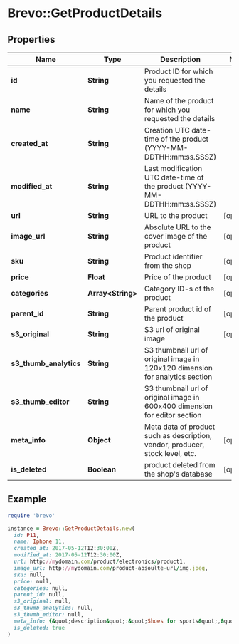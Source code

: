 # Brevo::GetProductDetails

## Properties

| Name | Type | Description | Notes |
| ---- | ---- | ----------- | ----- |
| **id** | **String** | Product ID for which you requested the details |  |
| **name** | **String** | Name of the product for which you requested the details |  |
| **created_at** | **String** | Creation UTC date-time of the product (YYYY-MM-DDTHH:mm:ss.SSSZ) |  |
| **modified_at** | **String** | Last modification UTC date-time of the product (YYYY-MM-DDTHH:mm:ss.SSSZ) |  |
| **url** | **String** | URL to the product | [optional] |
| **image_url** | **String** | Absolute URL to the cover image of the product | [optional] |
| **sku** | **String** | Product identifier from the shop | [optional] |
| **price** | **Float** | Price of the product | [optional] |
| **categories** | **Array&lt;String&gt;** | Category ID-s of the product | [optional] |
| **parent_id** | **String** | Parent product id of the product | [optional] |
| **s3_original** | **String** | S3 url of original image | [optional] |
| **s3_thumb_analytics** | **String** | S3 thumbnail url of original image in 120x120 dimension for analytics section |  |
| **s3_thumb_editor** | **String** | S3 thumbnail url of original image in 600x400 dimension for editor section |  |
| **meta_info** | **Object** | Meta data of product such as description, vendor, producer, stock level, etc. | [optional] |
| **is_deleted** | **Boolean** | product deleted from the shop&#39;s database | [optional] |

## Example

```ruby
require 'brevo'

instance = Brevo::GetProductDetails.new(
  id: P11,
  name: Iphone 11,
  created_at: 2017-05-12T12:30:00Z,
  modified_at: 2017-05-12T12:30:00Z,
  url: http://mydomain.com/product/electronics/product1,
  image_url: http://mydomain.com/product-absoulte-url/img.jpeg,
  sku: null,
  price: null,
  categories: null,
  parent_id: null,
  s3_original: null,
  s3_thumb_analytics: null,
  s3_thumb_editor: null,
  meta_info: {&quot;description&quot;:&quot;Shoes for sports&quot;,&quot;brand&quot;:&quot;addidas&quot;},
  is_deleted: true
)
```


